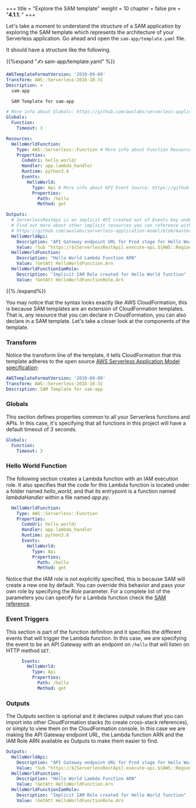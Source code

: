 +++
title = "Explore the SAM template"
weight = 10
chapter = false
pre = "<b>4.1.1. </b>"
+++

Let's take a moment to understand the structure of a SAM application by exploring the SAM template which represents the architecture of your Serverless application. Go ahead and open the `sam-app/template.yaml` file.

It should have a structure like the following.

{{%expand "✍️ sam-app/template.yaml" %}}
```yml
AWSTemplateFormatVersion: '2010-09-09'
Transform: AWS::Serverless-2016-10-31
Description: >
  sam-app

  SAM Template for sam-app

# More info about Globals: https://github.com/awslabs/serverless-application-model/blob/master/docs/globals.rst
Globals:
  Function:
    Timeout: 3

Resources:
  HelloWorldFunction:
    Type: AWS::Serverless::Function # More info about Function Resource: https://github.com/awslabs/serverless-application-model/blob/master/versions/2016-10-31.md#awsserverlessfunction
    Properties:
      CodeUri: hello_world/
      Handler: app.lambda_handler
      Runtime: python3.8
      Events:
        HelloWorld:
          Type: Api # More info about API Event Source: https://github.com/awslabs/serverless-application-model/blob/master/versions/2016-10-31.md#api
          Properties:
            Path: /hello
            Method: get

Outputs:
  # ServerlessRestApi is an implicit API created out of Events key under Serverless::Function
  # Find out more about other implicit resources you can reference within SAM
  # https://github.com/awslabs/serverless-application-model/blob/master/docs/internals/generated_resources.rst#api
  HelloWorldApi:
    Description: "API Gateway endpoint URL for Prod stage for Hello World function"
    Value: !Sub "https://${ServerlessRestApi}.execute-api.${AWS::Region}.amazonaws.com/Prod/hello/"
  HelloWorldFunction:
    Description: "Hello World Lambda Function ARN"
    Value: !GetAtt HelloWorldFunction.Arn
  HelloWorldFunctionIamRole:
    Description: "Implicit IAM Role created for Hello World function"
    Value: !GetAtt HelloWorldFunctionRole.Arn
```
{{% /expand%}}

You may notice that the syntax looks exactly like AWS CloudFormation, this is because SAM templates are an extension of CloudFormation templates. That is, any resource that you can declare in CloudFormation, you can also declare in a SAM template. Let's take a closer look at the components of the template.

### Transform
Notice the transform line of the template, it tells CloudFormation that this template adheres to the open source [AWS Serverless Application Model specification](https://github.com/awslabs/serverless-application-model/blob/master/versions/2016-10-31.md):

```yaml
AWSTemplateFormatVersion: '2010-09-09'
Transform: AWS::Serverless-2016-10-31
Description: SAM Template for sam-app
```

### Globals
This section defines properties common to all your Serverless functions and APIs. In this case, it's specifying that all functions in this project will have a default timeout of 3 seconds.

```yaml
Globals:
  Function:
    Timeout: 3
```

### Hello World Function
The following section creates a Lambda function with an IAM execution role. It also specifies that the code for this Lambda function is located under a folder named _hello_world_, and that its entrypoint is a function named _lambdaHandler_ within a file named _app.py_. 

```yaml
  HelloWorldFunction:
    Type: AWS::Serverless::Function 
    Properties:
      CodeUri: hello_world/
      Handler: app.lambda_handler
      Runtime: python3.8
      Events:
        HelloWorld:
          Type: Api 
          Properties:
            Path: /hello
            Method: get
```

Notice that the IAM role is not explicitly specified, this is because SAM will create a new one by default. You can  override this behavior and pass your own role by specifying the _Role_ parameter. For a complete list of the parameters you can specify for a Lambda function check the [SAM reference](https://github.com/awslabs/serverless-application-model/blob/master/versions/2016-10-31.md#awsserverlessfunction).

### Event Triggers
This section is part of the function definition and it specifies the different events that will trigger the Lambda function. In this case, we are specifying the event to be an API Gateway with an endpoint on `/hello` that will listen on HTTP method `GET`. 

```yaml
      Events:
        HelloWorld:
          Type: Api
          Properties:
            Path: /hello
            Method: get
```

### Outputs
The Outputs section is optional and it declares output values that you can import into other CloudFormation stacks (to create cross-stack references), or simply to view them on the CloudFormation console. In this case we are making the API Gateway endpoint URL, the Lambda function ARN and the IAM Role ARN available as Outputs to make them easier to find.

```yaml
Outputs:
  HelloWorldApi:
    Description: "API Gateway endpoint URL for Prod stage for Hello World function"
    Value: !Sub "https://${ServerlessRestApi}.execute-api.${AWS::Region}.amazonaws.com/Prod/hello/"
  HelloWorldFunction:
    Description: "Hello World Lambda Function ARN"
    Value: !GetAtt HelloWorldFunction.Arn
  HelloWorldFunctionIamRole:
    Description: "Implicit IAM Role created for Hello World function"
    Value: !GetAtt HelloWorldFunctionRole.Arn
```